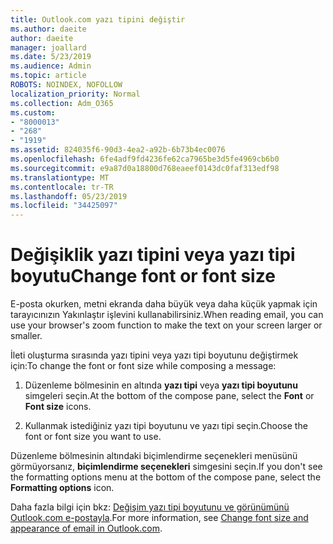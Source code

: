 ```yaml
---
title: Outlook.com yazı tipini değiştir
ms.author: daeite
author: daeite
manager: joallard
ms.date: 5/23/2019
ms.audience: Admin
ms.topic: article
ROBOTS: NOINDEX, NOFOLLOW
localization_priority: Normal
ms.collection: Adm_O365
ms.custom:
- "8000013"
- "268"
- "1919"
ms.assetid: 824035f6-90d3-4ea2-a92b-6b73b4ec0076
ms.openlocfilehash: 6fe4adf9fd4236fe62ca7965be3d5fe4969cb6b0
ms.sourcegitcommit: e9a87d0a18800d768eaeef0143dc0faf313edf98
ms.translationtype: MT
ms.contentlocale: tr-TR
ms.lasthandoff: 05/23/2019
ms.locfileid: "34425097"
---
```

# <a name="change-font-or-font-size"></a><span data-ttu-id="bab7a-102">Değişiklik yazı tipini veya yazı tipi boyutu</span><span class="sxs-lookup"><span data-stu-id="bab7a-102">Change font or font size</span></span>

<span data-ttu-id="bab7a-103">E-posta okurken, metni ekranda daha büyük veya daha küçük yapmak için tarayıcınızın Yakınlaştır işlevini kullanabilirsiniz.</span><span class="sxs-lookup"><span data-stu-id="bab7a-103">When reading email, you can use your browser's zoom function to make the text on your screen larger or smaller.</span></span>
  
<span data-ttu-id="bab7a-104">İleti oluşturma sırasında yazı tipini veya yazı tipi boyutunu değiştirmek için:</span><span class="sxs-lookup"><span data-stu-id="bab7a-104">To change the font or font size while composing a message:</span></span>
  
1. <span data-ttu-id="bab7a-105">Düzenleme bölmesinin en altında **yazı tipi** veya **yazı tipi boyutunu** simgeleri seçin.</span><span class="sxs-lookup"><span data-stu-id="bab7a-105">At the bottom of the compose pane, select the **Font** or **Font size** icons.</span></span>

2. <span data-ttu-id="bab7a-106">Kullanmak istediğiniz yazı tipi boyutunu ve yazı tipi seçin.</span><span class="sxs-lookup"><span data-stu-id="bab7a-106">Choose the font or font size you want to use.</span></span>

<span data-ttu-id="bab7a-107">Düzenleme bölmesinin altındaki biçimlendirme seçenekleri menüsünü görmüyorsanız, **biçimlendirme seçenekleri** simgesini seçin.</span><span class="sxs-lookup"><span data-stu-id="bab7a-107">If you don't see the formatting options menu at the bottom of the compose pane, select the **Formatting options** icon.</span></span>
  
<span data-ttu-id="bab7a-108">Daha fazla bilgi için bkz: [Değişim yazı tipi boyutunu ve görünümünü Outlook.com e-postayla](https://go.microsoft.com/fwlink/p/?linkid=873130).</span><span class="sxs-lookup"><span data-stu-id="bab7a-108">For more information, see [Change font size and appearance of email in Outlook.com](https://go.microsoft.com/fwlink/p/?linkid=873130).</span></span>